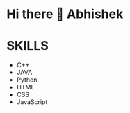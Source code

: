 # Hi there 👋 Abhishek

# SKILLS

- C++           
- JAVA          
- Python        
- HTML
- CSS
- JavaScript
